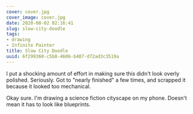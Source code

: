 ```yaml
---
cover: cover.jpg
cover_image: cover.jpg
date: 2020-08-02 02:16:41
slug: slow-city-doodle
tags:
- drawing
- Infinite Painter
title: Slow City Doodle
uuid: 6f299360-c5b8-4606-b487-d72ad3c3519a
---
```


I put a shocking amount of effort in making sure this didn't look overly polished.
Seriously. Got to "nearly finished" a few times, and scrapped it because it looked too mechanical.

Okay sure. I'm drawing a science fiction cityscape on my phone. Doesn't mean it has to look like
blueprints.